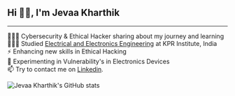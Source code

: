 ## Hi 👋🏻, I'm Jevaa Kharthik

<hr>

👨🏻‍💻 Cybersecurity & Ethical Hacker sharing about my journey and learning<br/>
👨🏻‍🎓 Studied [Electrical and Electronics Engineering](https://kpriet.ac.in) at KPR Institute, India<br/>
⚡️ Enhancing new skills in Ethical Hacking<br/>
💭 Experimenting in Vulnerability's in Electronics Devices<br/>
📫 Try to contact me on [Linkedin](https://www.linkedin.com/in/jevaakharthik/).<br/>

![Jevaa Kharthik's GitHub stats](https://github-readme-stats.vercel.app/api?username=Jevaa-kharthik&show_icons=true&theme=merko)

<!--
**Jevaa-kharthik/Jevaa-kharthik** is a ✨ _special_ ✨ repository because its `README.md` (this file) appears on your GitHub profile.

Here are some ideas to get you started:

- 🔭 I’m currently working on ...
- 🌱 I’m currently learning ...
- 👯 I’m looking to collaborate on ...
- 🤔 I’m looking for help with ...
- 💬 Ask me about ...
- 📫 How to reach me: ...
- 😄 Pronouns: ...
- ⚡ Fun fact: ...
-->
